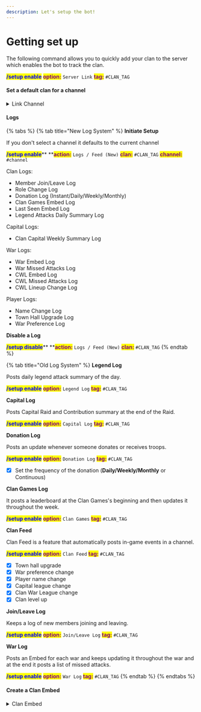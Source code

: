 ```yaml
---
description: Let's setup the bot!
---
```


# Getting set up

The following command allows you to quickly add your clan to the server which enables the bot to track the clan.

<mark style="color:blue;">**/setup enable**</mark> <mark style="color:purple;">**option:**</mark> `Server Link` <mark style="color:purple;">**tag:**</mark> `#CLAN_TAG`

#### Set a default clan for a channel

<details>

<summary>Link Channel</summary>

Allows you to link a clan to a channel. (one clan per channel)

<mark style="color:blue;">**/setup enable**</mark> <mark style="color:purple;">**option:**</mark> `Channel Link`<mark style="color:purple;">**tag:**</mark> `#CLAN_TAG`

* [x] This link enables you to run commands without entering or selecting a clan tag.
* [x] You can repeat the process to link the clan in multiple channels.

</details>

#### Logs

{% tabs %}
{% tab title="New Log System" %}
**Initiate Setup**

If you don't select a channel it defaults to the current channel

<mark style="color:blue;">**/setup enable**</mark>** **<mark style="color:purple;">**action:**</mark> `Logs / Feed (New)` <mark style="color:purple;">**clan:**</mark> `#CLAN_TAG` <mark style="color:purple;">**channel:**</mark> `#channel`

Clan Logs:

* Member Join/Leave Log
* Role Change Log
* Donation Log (Instant/Daily/Weekly/Monthly)
* Clan Games Embed Log
* Last Seen Embed Log
* Legend Attacks Daily Summary Log

Capital Logs:

* Clan Capital Weekly Summary Log

War Logs:

* War Embed Log
* War Missed Attacks Log
* CWL Embed Log
* CWL Missed Attacks Log
* CWL Lineup Change Log

Player Logs:

* Name Change Log
* Town Hall Upgrade Log
* War Preference Log

**Disable a Log**

<mark style="color:blue;">**/setup disable**</mark>** **<mark style="color:purple;">**action:**</mark> `Logs / Feed (New)` <mark style="color:purple;">**clan:**</mark> `#CLAN_TAG`
{% endtab %}

{% tab title="Old Log System" %}
**Legend Log**

Posts daily legend attack summary of the day.

<mark style="color:blue;">**/setup enable**</mark> <mark style="color:purple;">**option:**</mark> `Legend Log` <mark style="color:purple;">**tag:**</mark> `#CLAN_TAG`

**Capital Log**

Posts Capital Raid and Contribution summary at the end of the Raid.

<mark style="color:blue;">**/setup enable**</mark> <mark style="color:purple;">**option:**</mark> `Capital Log` <mark style="color:purple;">**tag:**</mark> `#CLAN_TAG`

**Donation Log**

Posts an update whenever someone donates or receives troops.

<mark style="color:blue;">**/setup enable**</mark> <mark style="color:purple;">**option:**</mark> `Donation Log` <mark style="color:purple;">**tag:**</mark> `#CLAN_TAG`

* [x] Set the frequency of the donation (**Daily/Weekly/Monthly** or Continuous)

**Clan Games Log**

It posts a leaderboard at the Clan Games's beginning and then updates it throughout the week.

<mark style="color:blue;">**/setup enable**</mark> <mark style="color:purple;">**option:**</mark> `Clan Games` <mark style="color:purple;">**tag:**</mark> `#CLAN_TAG`

**Clan Feed**

Clan Feed is a feature that automatically posts in-game events in a channel.

<mark style="color:blue;">**/setup enable**</mark> <mark style="color:purple;">**option:**</mark> `Clan Feed` <mark style="color:purple;">**tag:**</mark> `#CLAN_TAG`

* [x] Town hall upgrade
* [x] War preference change
* [x] Player name change
* [x] Capital league change
* [x] Clan War League change
* [x] Clan level up

**Join/Leave Log**

Keeps a log of new members joining and leaving.

<mark style="color:blue;">**/setup enable**</mark> <mark style="color:purple;">**option:**</mark> `Join/Leave Log` <mark style="color:purple;">**tag:**</mark> `#CLAN_TAG`

**War Log**

Posts an Embed for each war and keeps updating it throughout the war and at the end it posts a list of missed attacks.

<mark style="color:blue;">**/setup enable**</mark> <mark style="color:purple;">**option:**</mark> `War Log` <mark style="color:purple;">**tag:**</mark> `#CLAN_TAG`
{% endtab %}
{% endtabs %}

#### Create a Clan Embed

<details>

<summary>Clan Embed</summary>

Clan embed is for showcasing your clans in a public channel.

<mark style="color:blue;">**/setup enable**</mark> <mark style="color:purple;">**option:**</mark> `Clan Embed` <mark style="color:purple;">**tag:**</mark> `#CLAN_TAG`

</details>
